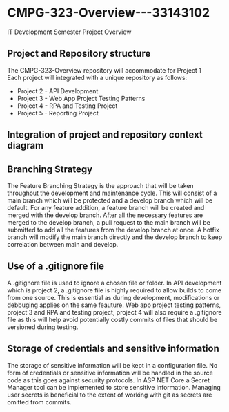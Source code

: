 # CMPG-323-Overview---33143102
IT Development Semester Project Overview

## Project and Repository structure
The CMPG-323-Overview repository will accommodate for Project 1
<br>
Each project will integrated with a unique repository as follows:
<br>
<ul>
<li>Project 2 - API Development</li>
<li>Project 3 - Web App Project Testing Patterns</li>
<li>Project 4 - RPA and Testing Project</li>
<li>Project 5 - Reporting Project</li>
</ul>

## Integration of project and repository context diagram

## Branching Strategy
The Feature Branching Strategy is the approach that will be taken throughout the development and maintenance cycle. This will consist of a main branch which will be protected and a develop branch which will be default. For any feature addition, a feature branch will be created and merged with the develop branch. After all the necessary features are merged to the develop branch, a pull request to the main branch will be submitted to add all the features from the develop branch at once. A hotfix branch will modify the main branch directly and the develop branch to keep correlation between main and develop.

## Use of a .gitignore file
A .gitignore file is used to ignore a chosen file or folder. In API development which is project 2, a .gitignore file is highly required to allow builds to come from one source. This is essential as during development, modifications or debbuging applies on the same feauture. Web app project testing patterns, project 3 and RPA and testing project, project 4 will also require a .gitignore file as this will help avoid potentially costly commits of files that should be versioned during testing.

## Storage of credentials and sensitive information
The storage of sensitive information will be kept in a configuration file. No form of credentials or sensitive information will be handled in the source code as this goes against security protocols. In ASP NET Core a Secret Manager tool can be implemented to store sensitive information. Managing user secrets is beneficial to the extent of working with git as secrets are omitted from commits.
